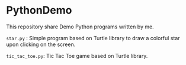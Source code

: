 # PythonDemo

This repository share Demo Python programs written by me.


`star.py` : Simple program based on Turtle library to draw a colorful star upon clicking on the screen.

`tic_tac_toe.py`: Tic Tac Toe game based on Turtle library.
